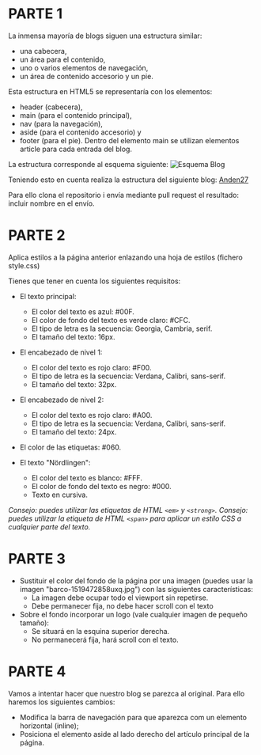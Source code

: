 # PARTE 1

La inmensa mayoría de blogs siguen una estructura similar: 
* una cabecera, 
* un área para el contenido, 
* uno o varios elementos de navegación, 
* un área de contenido accesorio y un pie. 

Esta estructura en HTML5 se representaría con los elementos: 
* header (cabecera), 
* main (para el contenido principal), 
* nav (para la navegación), 
* aside (para el contenido accesorio) y 
* footer (para el pie). 
Dentro del elemento main se utilizan elementos article para cada entrada del blog.

La estructura corresponde al esquema siguiente:
![Esquema Blog](https://webdesign.tutsplus.com/html-5-and-css-3-the-techniques-youll-soon-be-using--net-5708t)


Teniendo esto en cuenta realiza la estructura del siguiente blog:
[Anden27](http://anden-27.blogspot.com/)

Para ello clona el repositorio i envía mediante pull request el resultado: incluir nombre en el envío.

# PARTE 2

Aplica estilos a la página anterior enlazando una hoja de estilos (fichero style.css)

Tienes que tener en cuenta los siguientes requisitos:

* El texto principal:
  + El color del texto es azul: #00F.
  + El color de fondo del texto es verde claro: #CFC.
  + El tipo de letra es la secuencia: Georgia, Cambria, serif.
  + El tamaño del texto: 16px.

* El encabezado de nivel 1:
  + El color del texto es rojo claro: #F00.
  + El tipo de letra es la secuencia: Verdana, Calibri, sans-serif.
  + El tamaño del texto: 32px.

* El encabezado de nivel 2:
  + El color del texto es rojo claro: #A00.
  + El tipo de letra es la secuencia: Verdana, Calibri, sans-serif.
  + El tamaño del texto: 24px.

* El color de las etiquetas: #060.
* El texto "Nördlingen":
  + El color del texto es blanco: #FFF.
  + El color de fondo del texto es negro: #000.
  + Texto en cursiva.

*Consejo: puedes utilizar las etiquetas de HTML `<em>` y `<strong>`.*
*Consejo: puedes utilizar la etiqueta de HTML `<span>` para aplicar un estilo CSS a cualquier parte del texto.*

# PARTE 3

* Sustituir el color del fondo de la página por una imagen (puedes usar la imagen "barco-1519472858uxq.jpg") con las siguientes características:
  * La imagen debe ocupar todo el viewport sin repetirse.
  * Debe permanecer fija, no debe hacer scroll con el texto
* Sobre el fondo incorporar un logo (vale cualquier imagen de pequeño tamaño):
  * Se situará en la esquina superior derecha.
  * No permanecerá fija, hará scroll con el texto.

# PARTE 4

Vamos a intentar hacer que nuestro blog se parezca al original. Para ello haremos los siguientes cambios:
* Modifica la barra de navegación para que aparezca com un elemento horizontal (inline);
* Posiciona el elemento aside al lado derecho del artículo principal de la página.





